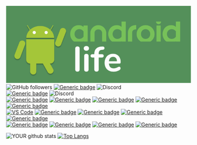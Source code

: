 ![](images/banner.png)
![GitHub followers](https://img.shields.io/github/followers/ravi5175?label=FOLLOWERS&logo=GitHub)
[![Generic badge](https://img.shields.io/badge/DISCORD-Ravi%236797-navy?logo=Discord)](https://shields.io/)
![Discord](https://img.shields.io/discord/710221986844115096?color=YELLOW&label=FRESHLYBUILT%20SERVER)\
[![Generic badge](https://img.shields.io/badge/CSGO-BOT%20S1MPLE-red?logo=counter%20strike)](https://shields.io/)
![Discord](https://img.shields.io/discord/412897292543328275?color=YELLOW&label=NK%20GAMING%20SERVER)\
[![Generic badge](https://img.shields.io/badge/PYTHON-main-YELLOW.svg?logo=python&logoColor=white)](https://shields.io/)
[![Generic badge](https://img.shields.io/badge/C++-sec-blue.svg?logo=c++)](https://shields.io/)
[![Generic badge](https://img.shields.io/badge/JAVA-sec-orange.svg?logo=java&logoColor=white)](https://shields.io/)
[![Generic badge](https://img.shields.io/badge/HTML-sec-purple.svg?logo=html5)](https://shields.io/)
[![Generic badge](https://img.shields.io/badge/CSS-sec-pink.svg?logo=css3)](https://shields.io/)\
[![VS Code](https://img.shields.io/badge/VS%20CODE-badge-PURPLE.svg?logo=visual-studio-code)](https://shields.io/)
[![Generic badge](https://img.shields.io/badge/UNITY-badge-AQUA?logo=unity)](https://shields.io/)
[![Generic badge](https://img.shields.io/badge/ANACONDA-badge-GREEN?logo=anaconda)](https://shields.io/)
[![Generic badge](https://img.shields.io/badge/BLENDER-badge-ORANGE?logo=BLENDER)](https://shields.io/)
[![Generic badge](https://img.shields.io/badge/ANDROID%20STUDIO-badge-green?logo=Android%20Studio)](https://shields.io/)\
[![Generic badge](https://img.shields.io/badge/FLASK-badge-BLUE.svg?logo=Flask)](https://shields.io/)
[![Generic badge](https://img.shields.io/badge/XAMPP-badge-ORANGE.svg?logo=XAMPP)](https://shields.io/)
[![Generic badge](https://img.shields.io/badge/ANDROID-badge-GREEN.svg?logo=android)](https://shields.io/)
[![Generic badge](https://img.shields.io/badge/MY%20SQL-badge-BROWN.svg?logo=MySql&logoColor=white)](https://shields.io/)


![YOUR github stats](https://github-readme-stats.vercel.app/api?username=ravi5175&count_private=true&show_icons=true)
[![Top Langs](https://github-readme-stats.vercel.app/api/top-langs/?username=ravi5175&hide=jupyter%20notebook&layout=compact)](https://github.com/ravi5175/github-readme-stats)
